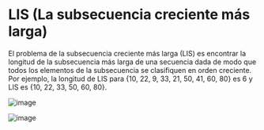 # LIS (La subsecuencia creciente más larga)

El problema de la subsecuencia creciente más larga (LIS) es encontrar la longitud de la subsecuencia más larga de una secuencia dada de modo que todos los elementos de la subsecuencia se clasifiquen en orden creciente. Por ejemplo, la longitud de LIS para {10, 22, 9, 33, 21, 50, 41, 60, 80} es 6 y LIS es {10, 22, 33, 50, 60, 80}.

![image](https://user-images.githubusercontent.com/101998948/197447874-c7152c61-a44d-4ebf-83ad-da7eb0c64887.png)

![image](https://user-images.githubusercontent.com/101998948/197447905-c4ecf630-1948-43e2-a672-6c2571b2f34e.png)
